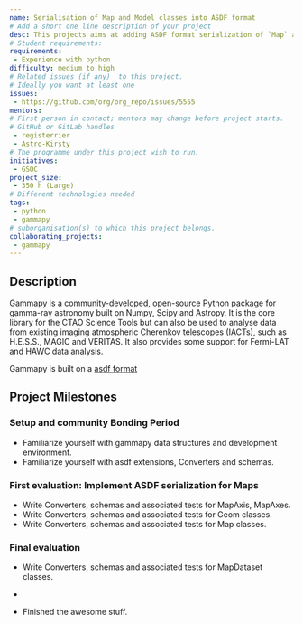 ```yaml
---
name: Serialisation of Map and Model classes into ASDF format
# Add a short one line description of your project
desc: This projects aims at adding ASDF format serialization of `Map` and `Model` classes
# Student requirements:
requirements:
 - Experience with python
difficulty: medium to high
# Related issues (if any)  to this project.
# Ideally you want at least one
issues:
 - https://github.com/org/org_repo/issues/5555
mentors:
# First person in contact; mentors may change before project starts.
# GitHub or GitLab handles
 - registerrier
 - Astro-Kirsty
# The programme under this project wish to run.
initiatives:
 - GSOC
project_size:
 - 350 h (Large)
# Different technologies needed
tags:
 - python
 - gammapy
# suborganisation(s) to which this project belongs.
collaborating_projects:
 - gammapy
---
```


## Description
Gammapy is a community-developed, open-source Python package for gamma-ray astronomy built on Numpy, Scipy and Astropy. It is the core library for the CTAO Science Tools but can also be used to analyse data from existing imaging atmospheric Cherenkov telescopes (IACTs), such as H.E.S.S., MAGIC and VERITAS. It also provides some support for Fermi-LAT and HAWC data analysis.

Gammapy is built on a [asdf format](https://www.asdf-format.org/en/latest/overview.html)

## Project Milestones

### Setup and community Bonding Period

* Familiarize yourself with gammapy data structures and development environment.
* Familiarize yourself with asdf extensions, Converters and schemas.

### First evaluation: Implement ASDF serialization for Maps 

* Write Converters, schemas and associated tests for MapAxis, MapAxes.
* Write Converters, schemas and associated tests for Geom classes.
* Write Converters, schemas and associated tests for Map classes.

### Final evaluation

* Write Converters, schemas and associated tests for MapDataset classes.
* 


* Finished the awesome stuff.
